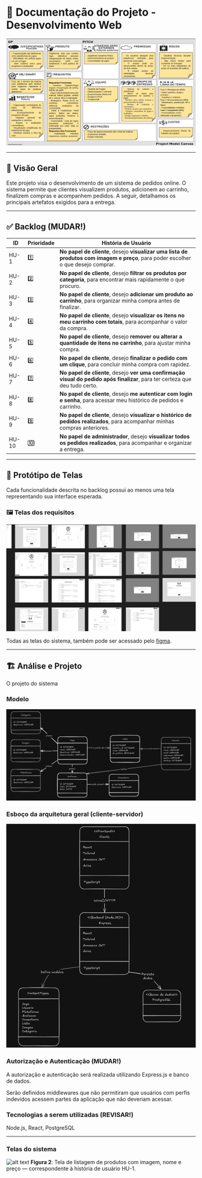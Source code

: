 # 📘 Documentação do Projeto - Desenvolvimento Web

![Planejamento do Projeto](./imagens/PMC.jpeg)

---

## 🧾 Visão Geral

Este projeto visa o desenvolvimento de um sistema de pedidos online. O sistema permite que clientes visualizem produtos, adicionem ao carrinho, finalizem compras e acompanhem pedidos. A seguir, detalhamos os principais artefatos exigidos para a entrega.

---

## ✅ Backlog (MUDAR!)

| ID    | Prioridade | História de Usuário                                                                 |
|-------|------------|--------------------------------------------------------------------------------------|
| HU-1  | 1️⃣         | **No papel de cliente**, desejo **visualizar uma lista de produtos com imagem e preço**, para poder escolher o que desejo comprar. |
| HU-2  | 2️⃣         | **No papel de cliente**, desejo **filtrar os produtos por categoria**, para encontrar mais rapidamente o que procuro. |
| HU-3  | 3️⃣         | **No papel de cliente**, desejo **adicionar um produto ao carrinho**, para organizar minha compra antes de finalizar. |
| HU-4  | 4️⃣         | **No papel de cliente**, desejo **visualizar os itens no meu carrinho com totais**, para acompanhar o valor da compra. |
| HU-5  | 5️⃣         | **No papel de cliente**, desejo **remover ou alterar a quantidade de itens no carrinho**, para ajustar minha compra. |
| HU-6  | 6️⃣         | **No papel de cliente**, desejo **finalizar o pedido com um clique**, para concluir minha compra com rapidez. |
| HU-7  | 7️⃣         | **No papel de cliente**, desejo **ver uma confirmação visual do pedido após finalizar**, para ter certeza que deu tudo certo. |
| HU-8  | 8️⃣         | **No papel de cliente**, desejo **me autenticar com login e senha**, para acessar meu histórico de pedidos e carrinho. |
| HU-9  | 9️⃣         | **No papel de cliente**, desejo **visualizar o histórico de pedidos realizados**, para acompanhar minhas compras anteriores. |
| HU-10 | 🔟         | **No papel de administrador**, desejo **visualizar todos os pedidos realizados**, para acompanhar e organizar a entrega. |

---

## 🎨 Protótipo de Telas

Cada funcionalidade descrita no backlog possui ao menos uma tela representando sua interface esperada.

### 🖼️ Telas dos requisitos

[![Protótipo da tela de listagem de produtos](./prototipos/Dev-Web-Prototype.png)](./prototipos/Dev-Web-Prototype.png)

Todas as telas do sistema, também pode ser acessado pelo [figma](https://www.figma.com/design/cRnFYRXjhWQQ9i7eRKHfJk/Dev-Web-Prototype?node-id=0-1&t=6eKfZmTnOznsbiQ4-1).

---

## 🏗 Análise e Projeto 

O projeto  do sistema 

### Modelo 

![Modelo do sistema](./imagens/Modelo.png)

### Esboço da arquitetura geral (cliente-servidor)

![Esboço da arquitetura](./imagens/Arquitetura.png)

### Autorização  e Autenticação (MUDAR!)
A autorização e autenticação será realizada utilizando Express.js e banco de dados.

Serão definidos middlewares que não permitiram que usuários com perfis indevidos acessem partes da aplicação que não deveriam acessar.

### Tecnologias a serem utilizadas (REVISAR!)
Node.js, React, PostgreSQL

---

### Telas do sistema

![alt text](tela1-1.png)
**Figura 2**: Tela de listagem de produtos com imagem, nome e preço — correspondente à história de usuário HU-1.

